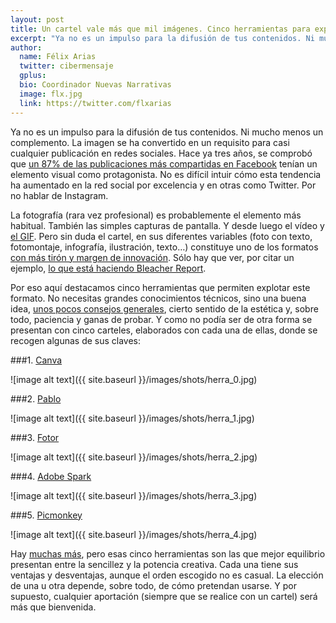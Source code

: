 ```yaml
---
layout: post
title: Un cartel vale más que mil imágenes. Cinco herramientas para explotar los formatos visuales en redes sociales
excerpt: "Ya no es un impulso para la difusión de tus contenidos. Ni mucho menos un complemento. La imagen se ha convertido en un requisito para casi cualquier publicación en redes sociales. Hace ya tres años, se comprobó que un 87% de las publicaciones más compartidas en Facebook tenían un elemento visual como protagonista. No es difícil intuir cómo esta tendencia ha aumentado en la red social por excelencia y en otras como Twitter. Por no hablar de Instagram."
author:
  name: Félix Arias
  twitter: cibermensaje
  gplus:  
  bio: Coordinador Nuevas Narrativas
  image: flx.jpg
  link: https://twitter.com/flxarias
---
```

Ya no es un impulso para la difusión de tus contenidos. Ni mucho menos un complemento. La imagen se ha convertido en un requisito para casi cualquier publicación en redes sociales. Hace ya tres años, se comprobó que [un 87% de las publicaciones más compartidas en Facebook](http://revistas.ucm.es/index.php/CDMU/article/download/50627/47029) tenían un elemento visual como protagonista. No es difícil intuir cómo esta tendencia ha aumentado en la red social por excelencia y en otras como Twitter. Por no hablar de Instagram.

La fotografía (rara vez profesional) es probablemente el elemento más habitual. También las simples capturas de pantalla. Y desde luego el vídeo y [el GIF](http://mip.umh.es/blog/2016/07/10/herramientas-gif-periodistas/). Pero sin duda el cartel, en sus diferentes variables (foto con texto, fotomontaje, infografía, ilustración, texto…) constituye uno de los formatos [con más tirón y margen de innovación](https://medium.com/@jagaraviles/70-g%C3%A9neros-period%C3%ADsticos-en-los-formatos-visuales-de-twitter-c0361a044375). Sólo hay que ver, por citar un ejemplo, [lo que está haciendo Bleacher Report](https://www.instagram.com/brfootball/).

Por eso aquí destacamos cinco herramientas que permiten explotar este formato. No necesitas grandes conocimientos técnicos, sino una buena idea, [unos pocos consejos generales](https://xn--diseocreativo-lkb.com/crear-banners-redes-sociales/), cierto sentido de la estética y, sobre todo, paciencia y ganas de probar. Y como no podía ser de otra forma se presentan con cinco carteles, elaborados con cada una de ellas, donde se recogen algunas de sus claves:

###1. [Canva](https://www.canva.com/es_es/)

![image alt text]({{ site.baseurl }}/images/shots/herra_0.jpg)

###2. [Pablo](https://pablo.buffer.com/)

![image alt text]({{ site.baseurl }}/images/shots/herra_1.jpg)

###3. [Fotor](https://www.fotor.com/)

![image alt text]({{ site.baseurl }}/images/shots/herra_2.jpg)

###4. [Adobe Spark](https://spark.adobe.com/)

![image alt text]({{ site.baseurl }}/images/shots/herra_3.jpg)

###5. [Picmonkey](https://www.picmonkey.com/es/)

![image alt text]({{ site.baseurl }}/images/shots/herra_4.jpg)

	

Hay [muchas más](http://www.lauraferrera.com/p-herramientas-crear-contenido-visual-redes-sociales.html), pero esas cinco herramientas son las que mejor equilibrio presentan entre la sencillez y la potencia creativa. Cada una tiene sus ventajas y desventajas, aunque el orden escogido no es casual. La elección de una u otra depende, sobre todo, de cómo pretendan usarse. Y por supuesto, cualquier aportación (siempre que se realice con un cartel) será más que bienvenida.